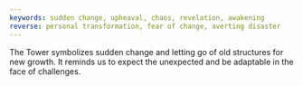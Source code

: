 ```yaml
---
keywords: sudden change, upheaval, chaos, revelation, awakening
reverse: personal transformation, fear of change, averting disaster
---
```


The Tower symbolizes sudden change and letting go of old structures for new growth. It reminds us to expect the unexpected and be adaptable in the face of challenges.
